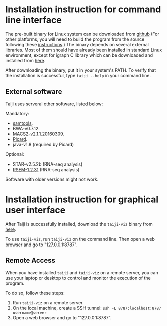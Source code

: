 Installation instruction for command line interface
===================================================

The pre-built binary for Linux system can be downloaded
from [github](https://github.com/Taiji-pipeline/Taiji/releases)
(For other platforms, you will need to build the program from the source following these [instructions](https://taiji-pipeline.github.io/documentation/install.html).)
The binary depends on several external libraries. Most of them should have
already been installed in standard Linux environment, except for igraph C library
which can be downloaded and installed from [here](http://igraph.org/c/#downloads).

After downloading the binary, put it in your system's PATH. To verify that the
installation is successful, type ``taiji --help`` in your command line.

External software
-----------------

Taiji uses serveral other software, listed below:

Mandatory:

- [samtools](https://github.com/samtools/samtools/releases).
- BWA-v0.7.12.
- [MACS2-v2.1.1.20160309](https://pypi.python.org/pypi/MACS2/2.1.1.20160309).
- [Picard](https://github.com/broadinstitute/picard/releases/tag/2.6.0).
- java-v1.8 (required by Picard)

Optional:

- STAR-v2.5.2b (RNA-seq analysis)
- [RSEM-1.2.31](https://github.com/deweylab/RSEM/releases) (RNA-seq analysis)

Software with older versions might not work.

Installation instruction for graphical user interface
=====================================================

After Taiji is successfully installed, download the ``taiji-viz`` binary from
[here](https://github.com/Taiji-pipeline/Taiji-viz/releases).

To use ``taiji-viz``, run ``taiji-viz`` on the command line. Then open
a web browser and go to "127.0.0.1:8787".

Remote Access
-------------

When you have installed ``taiji`` and ``taiji-viz`` on a remote server, you can
use your laptop or desktop to control and monitor the execution of the program.

To do so, follow these steps:

1. Run ``taiji-viz`` on a remote server.
2. On the local machine, create a SSH tunnel: ``ssh -L 8787:localhost:8787 username@server``
3. Open a web browser and go to "127.0.0.1:8787".
